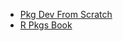 

- [Pkg Dev From Scratch](https://hilaryparker.com/2014/04/29/writing-an-r-package-from-scratch/)
- [R Pkgs Book](https://r-pkgs.org/index.html)
